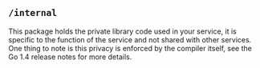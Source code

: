 ## `/internal`

This package holds the private library code used in your service, it is specific to the function of the service and not shared with other services. One thing to note is this privacy is enforced by the compiler itself, see the Go 1.4 release notes for more details.